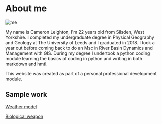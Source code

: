 # About me 

![me](https://imgur.com/rvdyqbf.png)

My name is Cameron Leighton, I'm 22 years old from Silsden, West Yorkshire.
I completed my undergraduate degree in Physical Geography and Geology at The University of Leeds and I graduated in 2018.
I took a year out before coming back to do an Msc in River Basin Dynamics and Management with GIS.
During my degree I undertook a python coding module learning the basics of coding in python and writing in both markdown and hmtl. 

This website was created as part of a personal professional development module.

## Sample work 
[Weather model](/work/Weather.md)

[Biological weapon](/work/Biological_weapon.md)


